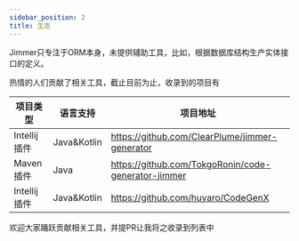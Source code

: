 ```yaml
---
sidebar_position: 2
title: 生态
---
```


Jimmer只专注于ORM本身，未提供辅助工具，比如，根据数据库结构生产实体接口的定义。

热情的人们贡献了相关工具，截止目前为止，收录到的项目有

|项目类型|语言支持|项目地址|
|---|---|---|
|Intellij插件|Java&Kotlin|https://github.com/ClearPlume/jimmer-generator|
|Maven插件|Java|https://github.com/TokgoRonin/code-generator-jimmer|
|Intellij插件|Java&Kotlin|https://github.com/huyaro/CodeGenX|

欢迎大家踊跃贡献相关工具，并提PR让我将之收录到列表中